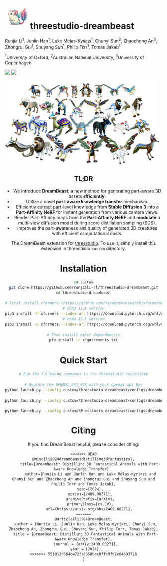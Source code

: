 # <img src="./assets/img1_title3.png" width="80" height="auto">threestudio-dreambeast
Runjia Li<sup>1</sup>, Junlin Han<sup>1</sup>, Luke Melas-Kyriazi<sup>1</sup>, Chunyi Sun<sup>2</sup>, Zhaochong An<sup>3</sup>, Zhongrui Gui<sup>1</sup>, Shuyang Sun<sup>1</sup>, Philip Torr<sup>1</sup>, Tomas Jakab<sup>1</sup>

<sup>1</sup>University of Oxford, <sup>2</sup>Australian National University, <sup>3</sup>University of Copenhagen

<a href='https://dreambeast3d.github.io/'><img src='https://img.shields.io/badge/Project-Page-Green'></a>  <a href='https://arxiv.org/abs/2409.08271v1'><img src='https://img.shields.io/badge/Paper-Arxiv-red'></a>


<center><img src="./assets/Chimera teaser.png" alt="mainimg" style="width:850px"><center>

## TL;DR

- We introduce **DreamBeast**, a new method for generating part-aware 3D assets **efficiently**.
- Utilize a novel **part-aware knowledge transfer** mechanism.
- Efficiently extract part-level knowledge from **Stable Diffusion 3** into a **Part-Affinity NeRF** for instant generation from various camera views.
- Render Part-Affinity maps from the **Part-Affinity NeRF** and **modulate** a multi-view diffusion model during score distillation sampling (SDS).
- Improves the part-awareness and quality of generated 3D creatures with efficient computational costs.



The DreamBeast extension for <a href='https://github.com/threestudio-project/threestudio'>threestudio</a>. To use it, simply install this extension in threestudio `custom` directory.


# Installation
```bash
cd custom
git clone https://github.com/runjiali-rl/threestudio-dreambeast.git
cd threestudio-dreambeast

# First install xformers (https://github.com/facebookresearch/xformers#installing-xformers)
# cuda 11.8 version
pip3 install -U xformers --index-url https://download.pytorch.org/whl/cu118
# cuda 12.1 version
pip3 install -U xformers --index-url https://download.pytorch.org/whl/cu121

# Then install other dependencies
pip install -r requirements.txt
```

# Quick Start
```bash
# Run the following commands in the threestudio repository

# Replace the OPENAI_API_KEY with your openai api key
python launch.py --config custom/threestudio-dreambeast/configs/dreambeast.yaml --train --gpu 0 system.prompt_processor.prompt="a creature with a body of a kangaroo and the shell of a tortoise" "system.api_key=OPENAI_API_KEY",

python launch.py --config custom/threestudio-dreambeast/configs/dreambeast.yaml --train --gpu 0 system.prompt_processor.prompt="a car with airplane wings" "system.api_key=OPENAI_API_KEY",

python launch.py --config custom/threestudio-dreambeast/configs/dreambeast.yaml --train --gpu 0 system.prompt_processor.prompt="An object with the screen of a television and the wings of a butterfly" "system.api_key=OPENAI_API_KEY",
```

# Citing

If you find DreamBeast helpful, please consider citing:

```
<<<<<<< HEAD
@misc{li2024dreambeastdistilling3dfantastical,
      title={DreamBeast: Distilling 3D Fantastical Animals with Part-Aware Knowledge Transfer}, 
      author={Runjia Li and Junlin Han and Luke Melas-Kyriazi and Chunyi Sun and Zhaochong An and Zhongrui Gui and Shuyang Sun and Philip Torr and Tomas Jakab},
      year={2024},
      eprint={2409.08271},
      archivePrefix={arXiv},
      primaryClass={cs.CV},
      url={https://arxiv.org/abs/2409.08271}, 
=======
@article{li2024DreamBeast,
  author = {Runjia Li, Junlin Han, Luke Melas-Kyriazi, Chunyi Sun, Zhaochong An, Zhongrui Gui, Shuyang Sun, Philip Torr, Tomas Jakab},
  title = {DreamBeast: Distilling 3D Fantastical Animals with Part-Aware Knowledge Transfer},
  journal = {arXiv:2409.08271},
  year = {2024},
>>>>>>> 551013d564b4725a0358bac0ffc9fd2e04633726
}
```
